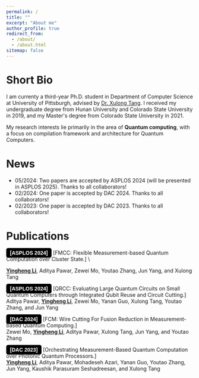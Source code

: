 ```yaml
---
permalink: /
title: ""
excerpt: "About me"
author_profile: true
redirect_from: 
  - /about/
  - /about.html
sitemap: false
---
```




Short Bio
===

I am currenty a third-year Ph.D. student in Department of Computer Science at University of Pittsburgh, advised by [Dr. Xulong Tang](https://xzt102.github.io/). I received my undergraduate degree from Hunan University and Colorado State University in 2019, and my Master's degree from Colorado State University in 2021.

My research interests lie primarily in the area of **Quantum computing**, with a focus on compilation framework and architecture for Quantum Computers.



News
===
* 05/2024: Two papers are accepted by ASPLOS 2024 (will be presented in ASPLOS 2025). Thanks to all collaborators!
* 02/2024: One paper is accepted by DAC 2024. Thanks to all collaborators!
* 02/2023: One paper is accepted by DAC 2023. Thanks to all collaborators!


Publications
===

<style>
    .badge {
        background-color: #7C8BE6; /* Red background */
        color: white;             /* White text */
        font-weight: bold;        /* Bold font */
        padding: 5px 10px;        /* Padding around the text */
        text-align: center;       /* Center-aligned text */
        border-radius: 5px;       /* Rounded corners */
        font-family: 'Raleway', Arial; /* Font family */
    }


    .badgeblackbg {
        background-color: black; /* Red background */
        color: white;             /* White text */
        font-weight: bold;        /* Bold font */
        padding: 5px 10px;        /* Padding around the text */
        text-align: center;       /* Center-aligned text */
        border-radius: 5px;       /* Rounded corners */
        font-family: 'Raleway', Arial; /* Font family */
    }


    .badgewobgcol {
        background-color: transparent; /* No background color */
        color: black;                  /* Black text */
        font-weight: bold;             /* Bold font */
        padding: 5px 10px;             /* Padding around the text */
        text-align: center;            /* Center-aligned text */
        border: 2px solid black;       /* Black border */
        border-radius: 5px;            /* Rounded corners */
        font-family: 'Raleway', Arial; /* Font family */
    }
</style>


<span class="badgeblackbg" style="font-family: 'Raleway', Arial;">[ASPLOS 2024]</span> 
[FMCC: Flexible Measurement-based Quantum Computation over Cluster State.] \
<!-- [Slides](../files/STAR_slides.pptx) \ -->
<u><b>Yingheng Li</b></u>, Aditya Pawar, Zewei Mo, Youtao Zhang, Jun Yang, and Xulong Tang 



<!-- <span class="badgeblackbg" style="font-family: 'Raleway', Arial; color: #7C8BE6;">[ASPLOS 2024]</span>  -->
<span class="badgeblackbg" style="font-family: 'Raleway', Arial;">[ASPLOS 2024]</span> 
[QRCC: Evaluating Large Quantum Circuits on Small Quantum Computers through Integrated Qubit Reuse and Circuit Cutting.] \
Aditya Pawar, <u><b>Yingheng Li</b></u>, Zewei Mo, Yanan Guo, Xulong Tang, Youtao Zhang, and Jun Yang

<span class="badgeblackbg" style="font-family: 'Raleway', Arial;">[DAC 2024]</span> 
[FCM: Wire Cutting For Fusion Reduction in Measurement-based Quantum Computing.] \
Zewei Mo, <u><b>Yingheng Li</b></u>, Aditya Pawar, Xulong Tang, Jun Yang, and Youtao Zhang 


<span class="badgeblackbg" style="font-family: 'Raleway', Arial;">[DAC 2023]</span> 
[Orchestrating Measurement-Based Quantum Computation over Photonic Quantum Processors.] \
<u><b>Yingheng Li</b></u>, Aditya Pawar, Mohadeseh Azari, Yanan Guo, Youtao Zhang, Jun Yang, Kaushik Parasuram Seshadreesan, and Xulong Tang




<!-- ctivities
===
* rua
 -->

<!-- <script>
document.write("Last modifid at: "+document.lastModified+"" )
</script>
 -->
<!-- --- -->

<!-- <a href="https://info.flagcounter.com/21GO"><img src="https://s01.flagcounter.com/map/21GO/size_s/txt_000000/border_CCCCCC/pageviews_1/viewers_0/flags_0/" alt="Flag Counter" border="0"></a> -->
